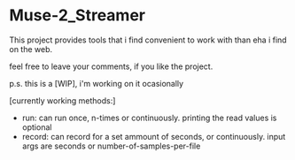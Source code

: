 # Muse-2_Streamer

This project provides tools that i find convenient to work with than eha i find on the web.

feel free to leave your comments, if you like the project.

p.s. this is a \[WIP], i'm working on it ocasionally

[currently working methods:]
- run:    can run once, n-times or continuously. 
          printing the read values is optional
- record: can record for a set ammount of seconds, or continuously. 
          input args are seconds or number-of-samples-per-file
